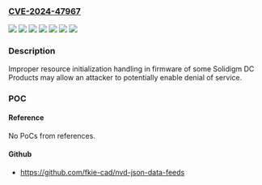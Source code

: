### [CVE-2024-47967](https://cve.mitre.org/cgi-bin/cvename.cgi?name=CVE-2024-47967)
![](https://img.shields.io/static/v1?label=Product&message=D7-P5500&color=blue)
![](https://img.shields.io/static/v1?label=Product&message=D7-P5510&color=blue)
![](https://img.shields.io/static/v1?label=Product&message=D7-P5520&color=blue)
![](https://img.shields.io/static/v1?label=Product&message=D7-P5600&color=blue)
![](https://img.shields.io/static/v1?label=Product&message=D7-P5620&color=blue)
![](https://img.shields.io/static/v1?label=Version&message=n%2Fa&color=blue)
![](https://img.shields.io/static/v1?label=Vulnerability&message=General%20Race%20Condition&color=brighgreen)

### Description

Improper resource initialization handling in firmware of some Solidigm DC Products may allow an attacker to potentially enable denial of service.

### POC

#### Reference
No PoCs from references.

#### Github
- https://github.com/fkie-cad/nvd-json-data-feeds


